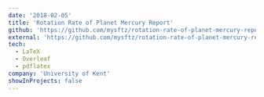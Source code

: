 ```yaml
---
date: '2018-02-05'
title: 'Rotation Rate of Planet Mercury Report'
github: 'https://github.com/mysftz/rotation-rate-of-planet-mercury-report'
external: 'https://github.com/mysftz/rotation-rate-of-planet-mercury-report/document/main.pdf'
tech:
  - LaTeX
  - Overleaf
  - pdflatex
company: 'University of Kent'
showInProjects: false
---
```

